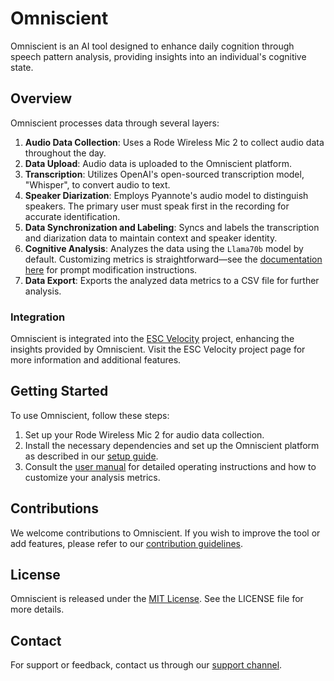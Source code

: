 # Omniscient

Omniscient is an AI tool designed to enhance daily cognition through speech pattern analysis, providing insights into an individual's cognitive state.

## Overview

Omniscient processes data through several layers:

1. **Audio Data Collection**: Uses a Rode Wireless Mic 2 to collect audio data throughout the day.
2. **Data Upload**: Audio data is uploaded to the Omniscient platform.
3. **Transcription**: Utilizes OpenAI's open-sourced transcription model, "Whisper", to convert audio to text.
4. **Speaker Diarization**: Employs Pyannote's audio model to distinguish speakers. The primary user must speak first in the recording for accurate identification.
5. **Data Synchronization and Labeling**: Syncs and labels the transcription and diarization data to maintain context and speaker identity.
6. **Cognitive Analysis**: Analyzes the data using the `Llama70b` model by default. Customizing metrics is straightforward—see the [documentation here]() for prompt modification instructions.
7. **Data Export**: Exports the analyzed data metrics to a CSV file for further analysis.

### Integration

Omniscient is integrated into the [ESC Velocity]() project, enhancing the insights provided by Omniscient. Visit the ESC Velocity project page for more information and additional features.

## Getting Started

To use Omniscient, follow these steps:

1. Set up your Rode Wireless Mic 2 for audio data collection.
2. Install the necessary dependencies and set up the Omniscient platform as described in our [setup guide]().
3. Consult the [user manual]() for detailed operating instructions and how to customize your analysis metrics.

## Contributions

We welcome contributions to Omniscient. If you wish to improve the tool or add features, please refer to our [contribution guidelines]().

## License

Omniscient is released under the [MIT License](). See the LICENSE file for more details.

## Contact

For support or feedback, contact us through our [support channel]().